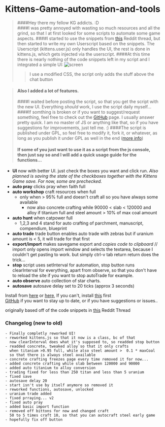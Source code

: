 # Kittens-Game-automation-and-tools  

> ####Hey there my fellow KG addicts. :D  
> ####I was pretty annoyed with wasting so much resources and all the grind, so that I at first looked for some scripts to automate some game aspects. 
> ####I started to use the snippets from [this](https://redd.it/2eqlt5) Reddit thread, but then started to write my own Userscript based on the snippets. The Userscript (kittens.user.js) only handles the UI, the rest is done in kittens.js, which gets injected via the userscript. 
> ####At this time there is nearly nothing of the code snippets left in my script and I integrated a simple UI: ![screen](https://i.imgur.com/wmIclj9.png)
>> I use a modified CSS, the script only adds the stuff above the chat button  

> #### Also I added a lot of features.
> ####I waited before posting the script, so that you get the script with the new UI. Everything *should* work, I use the script daily myself... 
> ####If somthing is broken or if you want to suggest/request something, feel free to check out the [GitHub](https://github.com/Alistair1231/Kittens-Game-automation-and-tools) page. I usually answer pretty quick. I am no master of JS or anything like that, so if you have suggestions for improvements, just tell me. :) 
> ####The script is published under GPL, so feel free to modify it, fork it, or whatever, as long as you publish it under GPL as well in the end ([more info](https://choosealicense.com/licenses/gpl-3.0/)) 
> #### If some of you just want to use it as a script from the js console, then just say so and I will add a quick usage guide for the functions... 

- **UI** now with better UI. just check the boxes you want and click run. *Also planned is saving the state of the checkboxes together with the Kittens Game save. For now, some are prechecked.*
- **auto pray** clicks pray when faith full  
- **auto workshop** craft resources when full  
  - only when > 95% full and doesn't craft all so you have always some available  
  	- now also concrete crafting while 90000 < slab < 120000 and alloy if titanium full and steel amount > 10% of max coal amount   
- **auto hunt** when catpower full  
  - 1,2,3 and 4 stand for auto crafting of parchment, manuscript, compendium, blueprint  
- **auto trade** trade button enables auto trade with zebras but if uranium amount is < 5, it will trade for that first  
- **export/import** makes savegame export and _copies code to clipboard_ // import only opens import window and selects the textarea, because I couldn't get pasting to work. but simply ctrl-v tab return return does the trick...  
- **stop** script uses setInterval for automation, stop button runs clearInterval for everything, apart from observe, so that you don't have to reload the site if you want to stop autoTrade for example.  
- **auto observe** auto collection of star charts.  
- **autosave** autosave delay set to 20 ticks (approx 3 seconds)

Install from [here](https://greasyfork.org/en/scripts/39218-kittens-game-automation) or [here](https://openuserjs.org/scripts/Alistair1231/Kittens_Game_Automation), If you can't, install [this](http://tampermonkey.net/) first  
[GitHub](https://github.com/Alistair1231/Kittens-Game-automation-and-tools) if you want to stay up to date, or if you have suggestions or issues..  

originally based off of the code snippets in [this](https://redd.it/2eqlt5) Reddit Thread    
  
### Changelog (new to old)  
```
- Finally completly reworked UI! 
- reworked kittens.js so that it now is a class, bc of that  
  now clearInterval does what it's supposed to, so readded stop button
- readded concrete, tweaked alloy`so that it only crafts  
  when titanium >0.95 full, while also steel amount >  0.1 * maxCoal  
  so that there is always steel available  
- concrete crafting freezes page every time removed it for now...  
- added concrete crafting while slab between 120000 and 90000  
- added auto titanium to alloy conversion  
- trading fixed for less than 250 titan and less than 5 uranium  
- fixed save  
- autosave delay 20  
- start isn't use by itself anymore so removed it  
- reworked functions, autosave, unlocked  
- uranium trade added  
- fixed prraying... v2  
- fixed auto pray  
- added basic import function  
- removed off bittons for now and changed craft  
  50 to 5 times craft 10, so that you can autocraft steel early game
- hopefully fix off button    
```

